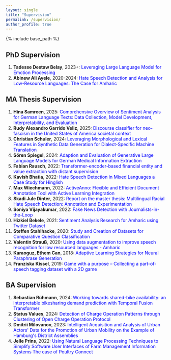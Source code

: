 ```yaml
---
layout: single
title: "Supervision"
permalink: /supervision/
author_profile: true
---
```


{% include base_path %}

<div id="supervision">
  <div>
    <h2>PhD Supervision</h2>
  </div>
  <ol>
    <li><strong>Tadesse Destaw Belay</strong>, 2023+: <span style="color: #0000ff;">Leveraging Large Language Model for Emotion Processing</span></li>
    <li><strong>Abinew Ali Ayele</strong>, 2020-2024: <span style="color: #0000ff;">Hate Speech Detection and Analysis for Low-Resource Languages: The Case for Amharic</span></li>
  </ol>
  
  <div>
    <h2>MA Thesis Supervision</h2>
  </div>
  <ol>
    <li><strong>Hina Samreen</strong>, 2025: <span style="color: #0000ff;">Comprehensive Overview of Sentiment Analysis for German Language Texts: Data Collection, Model Development, Interpretability, and Evaluation</span></li>
    <li><strong>Rudy Alexandro Garrido Veliz</strong>, 2025: <span style="color: #0000ff;">Discourse classifier for neo-fascism in the United States of America societal context</span></li>
    <li><strong>Christian Schuler</strong>, 2024: <span style="color: #0000ff;">Leveraging Morphological and Lexical Features in Synthetic Data Generation for Dialect-Specific Machine Translation</span></li>
    <li><strong>Sören Spiegel</strong>, 2024: <span style="color: #0000ff;">Adaption and Evaluation of Generative Large Language Models for German Medical Information Extraction</span></li>
    <li><strong>Fabian Rausch</strong>, 2022: <span style="color: #0000ff;">Transformer-encoder-based financial entity and value extraction with distant supervision</span></li>
    <li><strong>Kavish Bhatia</strong>, 2022: <span style="color: #0000ff;">Hate Speech Detection in Mixed Languages a Case Study for Hinglish</span></li>
    <li><strong>Max Wiechmann</strong>, 2022: <span style="color: #0000ff;">ActiveAnno: Flexible and Efficient Document Annotation Tool with Active Learning Integration</span></li>
    <li><strong>Skadi Jule Dinter</strong>, 2022: <span style="color: #0000ff;">Report on the master thesis: Multilingual Racial Hate Speech Detection: Annotation and Experimentation</span></li>
    <li><strong>Soniya Vijayakumar</strong>, 2022: <span style="color: #0000ff;">Fake News Detection with Journalists-in-the-Loop</span></li>
    <li><strong>Hizkiel Bekele</strong>, 2021: <span style="color: #0000ff;">Sentiment Analysis Research for Amharic using Twitter Dataset</span></li>
    <li><strong>Steffen Stahlhacke</strong>, 2020: <span style="color: #0000ff;">Study and Creation of Datasets for Comparative Question Classification</span></li>
    <li><strong>Valentin Strauß</strong>, 2020: <span style="color: #0000ff;">Using data augmentation to improve speech recognition for low resourced languages - Amharic</span></li>
    <li><strong>Karaoguz, Ethem Can</strong>, 2018: <span style="color: #0000ff;">Adaptive Learning Strategies for Neural Paraphrase Generation</span></li>
    <li><strong>Franziska Kissel</strong>, 2019: <span style="color: #0000ff;">Game with a purpose – Collecting a part-of-speech tagging dataset with a 2D game</span></li>
  </ol>
  
  <div>
    <h2>BA Supervision</h2>
  </div>
  <ol>
    <li><strong>Sebastian Rühmann</strong>, 2024: <span style="color: #0000ff;">Working towards shared-bike availability: an interpretable bikesharing demand prediction with Temporal Fusion Transformer</span></li>
    <li><strong>Status Values</strong>, 2024: <span style="color: #0000ff;">Detection of Charge Operation Patterns through Clustering of Open Charge Operation Protocol</span></li>
    <li><strong>Dmitrii Milovanov</strong>, 2023: <span style="color: #0000ff;">Intelligent Acquisition and Analysis of Urban Actors' Data for the Promotion of Urban Mobility on the Example of Hamburg's District Assemblies</span></li>
    <li><strong>Jelle Prins</strong>, 2022: <span style="color: #0000ff;">Using Natural Language Processing Techniques to Simplify Software User Interfaces of Farm Management Information Systems The case of Poultry Connect</span></li>
  </ol>
</div>
